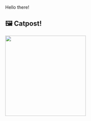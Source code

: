 Hello there!



## 🖼️ Catpost!

<sub>
    <img src="https://cdn2.thecatapi.com/images/d5u.jpg" height="256">
</sub>

